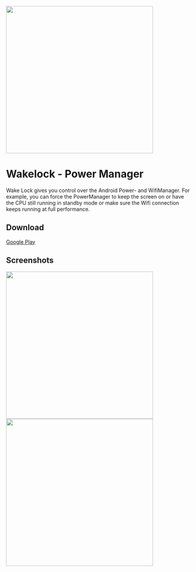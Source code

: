 <img src="https://user-images.githubusercontent.com/1439229/44613748-affbdb00-a818-11e8-8a01-213e77638d14.png" width="400">

# Wakelock - Power Manager
Wake Lock gives you control over the Android Power- and WifiManager.
For example, you can force the PowerManager to keep the screen on or have the CPU still running in standby mode or make sure the Wifi connection keeps running at full performance.

## Download
[Google Play](https://play.google.com/store/apps/details?id=eu.thedarken.wldonate)

## Screenshots
<img src="https://user-images.githubusercontent.com/1439229/44613749-b0947180-a818-11e8-8dd4-cf4c28414aaa.png" width="400"><img src="https://user-images.githubusercontent.com/1439229/44613750-b0947180-a818-11e8-8e71-9d5345154b74.png" width="400">
